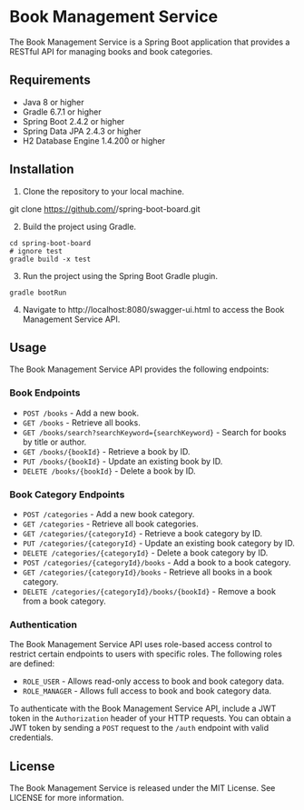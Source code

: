 # Book Management Service

The Book Management Service is a Spring Boot application that provides a RESTful API for managing books and book categories.

## Requirements

- Java 8 or higher
- Gradle 6.7.1 or higher
- Spring Boot 2.4.2 or higher
- Spring Data JPA 2.4.3 or higher
- H2 Database Engine 1.4.200 or higher

## Installation

1. Clone the repository to your local machine.

git clone https://github.com/<your-username>/spring-boot-board.git


2. Build the project using Gradle.

```
cd spring-boot-board
# ignore test
gradle build -x test
```

3. Run the project using the Spring Boot Gradle plugin.

```
gradle bootRun
```


4. Navigate to http://localhost:8080/swagger-ui.html to access the Book Management Service API.

## Usage

The Book Management Service API provides the following endpoints:

### Book Endpoints

- `POST /books` - Add a new book.
- `GET /books` - Retrieve all books.
- `GET /books/search?searchKeyword={searchKeyword}` - Search for books by title or author.
- `GET /books/{bookId}` - Retrieve a book by ID.
- `PUT /books/{bookId}` - Update an existing book by ID.
- `DELETE /books/{bookId}` - Delete a book by ID.

### Book Category Endpoints

- `POST /categories` - Add a new book category.
- `GET /categories` - Retrieve all book categories.
- `GET /categories/{categoryId}` - Retrieve a book category by ID.
- `PUT /categories/{categoryId}` - Update an existing book category by ID.
- `DELETE /categories/{categoryId}` - Delete a book category by ID.
- `POST /categories/{categoryId}/books` - Add a book to a book category.
- `GET /categories/{categoryId}/books` - Retrieve all books in a book category.
- `DELETE /categories/{categoryId}/books/{bookId}` - Remove a book from a book category.

### Authentication

The Book Management Service API uses role-based access control to restrict certain endpoints to users with specific roles. The following roles are defined:

- `ROLE_USER` - Allows read-only access to book and book category data.
- `ROLE_MANAGER` - Allows full access to book and book category data.

To authenticate with the Book Management Service API, include a JWT token in the `Authorization` header of your HTTP requests. You can obtain a JWT token by sending a `POST` request to the `/auth` endpoint with valid credentials.

## License

The Book Management Service is released under the MIT License. See LICENSE for more information.


